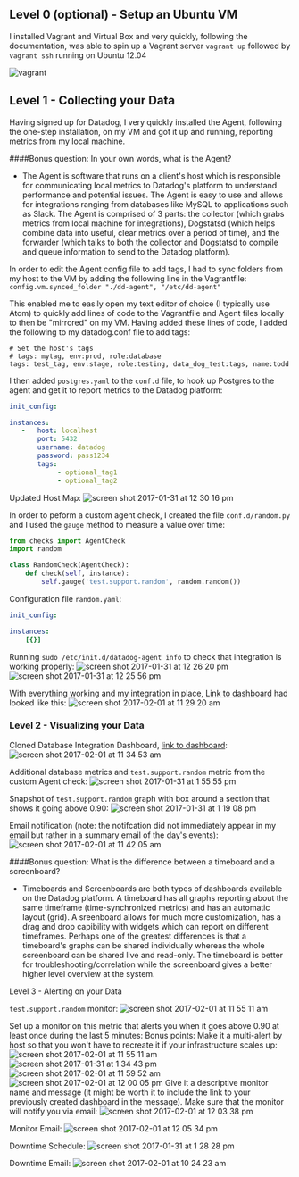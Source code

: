 ## Level 0 (optional) - Setup an Ubuntu VM

I installed Vagrant and Virtual Box and very quickly, following the documentation, was able to spin up a Vagrant server `vagrant up` followed by `vagrant ssh` running on Ubuntu 12.04

![vagrant](https://cloud.githubusercontent.com/assets/13028695/22488518/7ceec406-e7e0-11e6-93de-772d284c6342.png)


## Level 1 - Collecting your Data

Having signed up for Datadog, I very quickly installed the Agent, following the one-step installation, on my VM and got it up and running, reporting metrics from my local machine. 


####Bonus question: In your own words, what is the Agent?

- The Agent is software that runs on a client's host which is responsible for communicating local metrics to Datadog's platform to understand performance and potential issues. The Agent is easy to use and allows for integrations ranging from databases like MySQL to applications such as Slack. The Agent is comprised of 3 parts: the collector (which grabs metrics from local machine for integrations), Dogstatsd (which helps combine data into useful, clear metrics over a period of time), and the forwarder (which talks to both the collector and Dogstatsd to compile and queue information to send to the Datadog platform).

In order to edit the Agent config file to add tags, I had to sync folders from my host to the VM by adding the following line in the Vagrantfile:
`config.vm.synced_folder "./dd-agent", "/etc/dd-agent" `

This enabled me to easily open my text editor of choice (I typically use Atom) to quickly add lines of code to the Vagrantfile and Agent files locally to then be "mirrored" on my VM. Having added these lines of code, I added the following to my datadog.conf file to add tags:

```
# Set the host's tags
# tags: mytag, env:prod, role:database
tags: test_tag, env:stage, role:testing, data_dog_test:tags, name:todd
```
I then added `postgres.yaml` to the `conf.d` file, to hook up Postgres to the agent and get it to report metrics to the Datadog platform:
```yaml
init_config:

instances:
   -   host: localhost
       port: 5432
       username: datadog
       password: pass1234
       tags:
            - optional_tag1
            - optional_tag2
```
Updated Host Map:
![screen shot 2017-01-31 at 12 30 16 pm](https://cloud.githubusercontent.com/assets/13028695/22513796/4ac806b4-e86b-11e6-8176-bd58cd3cf4aa.png)

In order to peform a custom agent check, I created the file `conf.d/random.py` and I used the `gauge` method to measure a value over time:
```python
from checks import AgentCheck
import random

class RandomCheck(AgentCheck):
    def check(self, instance):
        self.gauge('test.support.random', random.random())

```

Configuration file `random.yaml`:
```yaml
init_config:

instances:
    [{}]

```

Running `sudo /etc/init.d/datadog-agent info` to check that integration is working properly: 
![screen shot 2017-01-31 at 12 26 20 pm](https://cloud.githubusercontent.com/assets/13028695/22515124/7276af86-e86f-11e6-8ee4-5a8cb743f12b.png)
![screen shot 2017-01-31 at 12 25 56 pm](https://cloud.githubusercontent.com/assets/13028695/22515145/82ccfa98-e86f-11e6-9325-3585b2ddf3b3.png)

With everything working and my integration in place, [Link to dashboard](https://app.datadoghq.com/dash/host/265897649?live=true&page=0&is_auto=false&from_ts=1485962899156&to_ts=1485966499156&tile_size=m) had looked like this:
![screen shot 2017-02-01 at 11 29 20 am](https://cloud.githubusercontent.com/assets/13028695/22515825/da5d257e-e871-11e6-9596-e69554d581c2.png)


### Level 2 - Visualizing your Data

Cloned Database Integration Dashboard, [link to dashboard](https://app.datadoghq.com/dash/241698/postgres---overview-cloned?live=true&page=0&is_auto=false&from_ts=1485969361312&to_ts=1485972961312&tile_size=m):
![screen shot 2017-02-01 at 11 34 53 am](https://cloud.githubusercontent.com/assets/13028695/22516051/88a832c2-e872-11e6-82b5-4e9044d4a616.png)

Additional database metrics and `test.support.random` metric from the custom Agent check:
![screen shot 2017-01-31 at 1 55 55 pm](https://cloud.githubusercontent.com/assets/13028695/22516112/c13686d4-e872-11e6-868b-a49d30a7a7ef.png)

Snapshot of `test.support.random` graph with box around a section that shows it going above 0.90:
![screen shot 2017-01-31 at 1 19 08 pm](https://cloud.githubusercontent.com/assets/13028695/22516196/0602c7d2-e873-11e6-973d-25f1f051fa73.png)

Email notification (note: the notifcation did not immediately appear in my email but rather in a summary email of the day's events):
![screen shot 2017-02-01 at 11 42 05 am](https://cloud.githubusercontent.com/assets/13028695/22516349/86dd75a0-e873-11e6-9f7e-1de477cc4f06.png)
 
####Bonus question: What is the difference between a timeboard and a screenboard?	
- Timeboards and Screenboards are both types of dashboards available on the Datadog platform. A timeboard has all graphs reporting about the same timeframe (time-synchronized metrics) and has an automatic layout (grid). A sreenboard allows for much more customization, has a drag and drop capibility with widgets which can report on different timeframes. Perhaps one of the greatest differences is that a timeboard's graphs can be shared individually whereas the whole screenboard can be shared live and read-only. The timeboard is better for troubleshooting/correlation while the screenboard gives a better higher level overview at the system.
 
 
Level 3 - Alerting on your Data

`test.support.random` monitor: 
![screen shot 2017-02-01 at 11 55 11 am](https://cloud.githubusercontent.com/assets/13028695/22516925/6d854c52-e875-11e6-9b45-bd8067e698f6.png)

Set up a monitor on this metric that alerts you when it goes above 0.90 at least once during the last 5 minutes:
Bonus points: Make it a multi-alert by host so that you won't have to recreate it if your infrastructure scales up:
![screen shot 2017-02-01 at 11 55 11 am](https://cloud.githubusercontent.com/assets/13028695/22516925/6d854c52-e875-11e6-9b45-bd8067e698f6.png)
![screen shot 2017-01-31 at 1 34 43 pm](https://cloud.githubusercontent.com/assets/13028695/22516976/909c44b6-e875-11e6-8a1c-42c5d90ec689.png)
![screen shot 2017-02-01 at 11 59 52 am](https://cloud.githubusercontent.com/assets/13028695/22517099/04e81886-e876-11e6-93f6-6aaec2bb64eb.png)
![screen shot 2017-02-01 at 12 00 05 pm](https://cloud.githubusercontent.com/assets/13028695/22517098/04e7d7ae-e876-11e6-9650-4b581ac4a91f.png)
Give it a descriptive monitor name and message (it might be worth it to include the link to your previously created dashboard in the message). Make sure that the monitor will notify you via email:
![screen shot 2017-02-01 at 12 03 38 pm](https://cloud.githubusercontent.com/assets/13028695/22517251/8e0751d6-e876-11e6-84c9-328f7210047c.png)

Monitor Email:
![screen shot 2017-02-01 at 12 05 34 pm](https://cloud.githubusercontent.com/assets/13028695/22517359/cdbcf218-e876-11e6-9999-8a6a42e38f72.png)

Downtime Schedule:
![screen shot 2017-01-31 at 1 28 28 pm](https://cloud.githubusercontent.com/assets/13028695/22517414/01b3416c-e877-11e6-8162-76fce69851a0.png)

Downtime Email:
![screen shot 2017-02-01 at 10 24 23 am](https://cloud.githubusercontent.com/assets/13028695/22517388/e5db5e66-e876-11e6-838e-285b7eaa228b.png)
